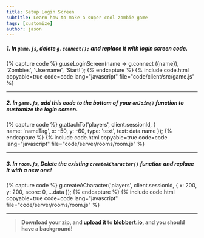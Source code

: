 ```yaml
---
title: Setup Login Screen
subtitle: Learn how to make a super cool zombie game
tags: [customize]
author: jason
---
```


##### 1. In `game.js`, delete `g.connect();` and replace it with login screen code.

{% capture code %}
	g.useLoginScreen(name => g.connect ({name}), 'Zombies', 'Username', 'Start!');
{% endcapture %}
{% include code.html copyable=true code=code lang="javascript" file="code/client/src/game.js" %}

<hr class="uk-margin-medium">

##### 2. In `game.js`, add this code to the bottom of your `onJoin()` function to customize the login screen.

{% capture code %}
	g.attachTo('players', client.sessionId, {  
		name: 'nameTag',
		x: -50,
		y: -60,
		type: 'text',
		text: data.name
	});
{% endcapture %}
{% include code.html copyable=true code=code lang="javascript" file="code/server/rooms/room.js" %}

<hr class="uk-margin-medium">

##### 3. In `room.js`, Delete the existing `createACharacter()` function and replace it with a new one!

{% capture code %}
	g.createACharacter('players', client.sessionId, { x: 200, y: 200, score: 0, ...data });
{% endcapture %}
{% include code.html copyable=true code=code lang="javascript" file="code/server/rooms/room.js" %}

<hr class="uk-margin-medium">

> **Download your zip, and [upload it](/tutorials/uploadtoserver/) to [blobbert.io](https://blobbert.io/), and you should have a background!**
